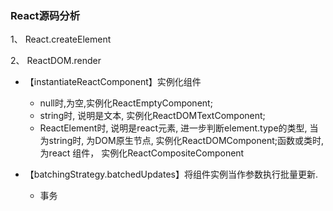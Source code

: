 ### React源码分析

1、 React.createElement

2、 ReactDOM.render

- 【instantiateReactComponent】实例化组件
    - null时,为空,实例化ReactEmptyComponent;
    - string时, 说明是文本, 实例化ReactDOMTextComponent;
    - ReactElement时, 说明是react元素, 进一步判断element.type的类型, 当为string时, 为DOM原生节点, 实例化ReactDOMComponent;函数或类时, 为react 组件， 实例化ReactCompositeComponent

- 【batchingStrategy.batchedUpdates】将组件实例当作参数执行批量更新.
    - 事务


